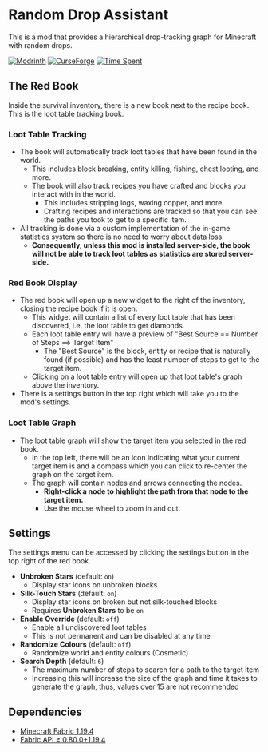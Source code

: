 # Random Drop Assistant

This is a mod that provides a hierarchical drop-tracking graph for Minecraft with random drops.

[![Modrinth](https://img.shields.io/modrinth/dt/random-assistant?color=00AF5C&label=downloads&logo=modrinth)](https://modrinth.com/mod/random-assistant)
[![CurseForge](https://cf.way2muchnoise.eu/full_828527_downloads.svg)](https://curseforge.com/minecraft/mc-mods/random-assistant)
[![Time Spent](https://wakatime.com/badge/user/d3cfc009-c727-4c07-bf46-94032e69d457/project/87bd5b80-7bb8-45de-a574-cc6f38f8fff3.svg)]()

## The Red Book
Inside the survival inventory, there is a new book next to the recipe book. This is the loot table tracking book.

### Loot Table Tracking
- The book will automatically track loot tables that have been found in the world.
  - This includes block breaking, entity killing, fishing, chest looting, and more.
  - The book will also track recipes you have crafted and blocks you interact with in the world.
    - This includes stripping logs, waxing copper, and more.
    - Crafting recipes and interactions are tracked so that you can see the paths you took to get to a specific item.
- All tracking is done via a custom implementation of the in-game statistics system so there is no need to worry about data loss.
  - **Consequently, unless this mod is installed server-side, the book will not be able to track loot tables as statistics are stored server-side.**

### Red Book Display
- The red book will open up a new widget to the right of the inventory, closing the recipe book if it is open.
  - This widget will contain a list of every loot table that has been discovered, i.e. the loot table to get diamonds.
  - Each loot table entry will have a preview of "Best Source == Number of Steps ==> Target Item"
    - The "Best Source" is the block, entity or recipe that is naturally found (if possible) and has the least number of steps to get to the target item.
  - Clicking on a loot table entry will open up that loot table's graph above the inventory.
- There is a settings button in the top right which will take you to the mod's settings.

### Loot Table Graph
- The loot table graph will show the target item you selected in the red book.
  - In the top left, there will be an icon indicating what your current target item is and a compass which you can click to re-center the graph on the target item.
  - The graph will contain nodes and arrows connecting the nodes.
    - **Right-click a node to highlight the path from that node to the target item.**
    - Use the mouse wheel to zoom in and out.

## Settings
The settings menu can be accessed by clicking the settings button in the top right of the red book.
- **Unbroken Stars** (default: `on`)
  - Display star icons on unbroken blocks
- **Silk-Touch Stars** (default: `on`)
  - Display star icons on broken but not silk-touched blocks
  - Requires **Unbroken Stars** to be `on`
- **Enable Override** (default: `off`)
  - Enable all undiscovered loot tables
  - This is not permanent and can be disabled at any time
- **Randomize Colours** (default: `off`)
  - Randomize world and entity colours (Cosmetic)
- **Search Depth** (default: `6`)
  - The maximum number of steps to search for a path to the target item
  - Increasing this will increase the size of the graph and time it takes to generate the graph, thus, values over 15 are not recommended


## Dependencies
- [Minecraft Fabric 1.19.4](https://fabricmc.net/)
- [Fabric API ≥ 0.80.0+1.19.4](https://modrinth.com/mod/fabric-api)
